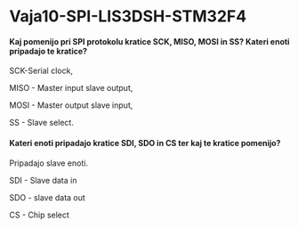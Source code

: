 # Vaja10-SPI-LIS3DSH-STM32F4
<h4> Kaj pomenijo pri SPI protokolu kratice SCK, MISO, MOSI in SS? Kateri enoti pripadajo te kratice? </h4>
<p> SCK-Serial clock, </p>
  <p> MISO - Master input slave output, </p>
  <p> MOSI - Master output slave input, </p> 
  <p> SS - Slave select. </p>
<h4>  Kateri enoti pripadajo kratice SDI, SDO in CS ter kaj te kratice pomenijo? </h4>
<p> Pripadajo slave enoti.
  <p> SDI - Slave data in </p>
  <p>  SDO - slave data out </p>
<p>    CS - Chip select </p>

